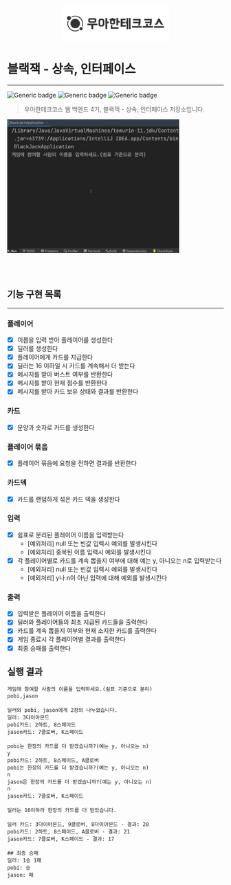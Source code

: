 <p align="center">
    <img src="./woowacourse.png" alt="우아한테크코스" width="250px">
</p>

# 블랙잭 - 상속, 인터페이스

---

![Generic badge](https://img.shields.io/badge/Level1-blackjack-green.svg)
![Generic badge](https://img.shields.io/badge/test-23_passed-blue.svg)
![Generic badge](https://img.shields.io/badge/version-1.0.0-brightgreen.svg)

> 우아한테크코스 웹 백엔드 4기, 블랙잭 - 상속, 인터페이스 저장소입니다.

<img src="./blackjack-step1-operation.gif" alt="java-blackjack-operation" width="400px">

<br><br>

## 기능 구현 목록

---

### 플레이어

- [x] 이름을 입력 받아 플레이어를 생성한다
- [x] 딜러를 생성한다
- [x] 플레이어에게 카드를 지급한다
- [x] 딜러는 16 이하일 시 카드를 계속해서 더 받는다
- [x] 메시지를 받아 버스트 여부를 반환한다
- [x] 메시지를 받아 현재 점수를 반환한다
- [x] 메시지를 받아 카드 보유 상태와 결과를 반환한다

### 카드

- [x] 문양과 숫자로 카드를 생성한다

### 플레이어 묶음

- [x] 플레이어 묶음에 요청을 전하면 결과를 반환한다

### 카드덱

- [x] 카드를 랜덤하게 섞은 카드 덱을 생성한다

### 입력

- [x] 쉼표로 분리된 플레이어 이름을 입력받는다
    - [예외처리] null 또는 빈값 입력시 예외를 발생시킨다
    - [예외처리] 중복된 이름 입력시 예외를 발생시킨다
- [x] 각 플레이어별로 카드를 계속 뽑을지 여부에 대해 예는 y, 아니오는 n로 입력받는다
    - [예외처리] null 또는 빈값 입력시 예외를 발생시킨다
    - [예외처리] y나 n이 아닌 입력에 대해 예외를 발생시킨다

### 출력

- [x] 입력받은 플레이어 이름을 출력한다
- [x] 딜러와 플레이어들의 최초 지급된 카드들을 출력한다
- [x] 카드를 계속 뽑을지 여부와 현재 소지한 카드를 출력한다
- [x] 게임 종료시 각 플레이어별 결과를 출력한다
- [x] 최종 승패를 출력한다

## 실행 결과

```
게임에 참여할 사람의 이름을 입력하세요.(쉼표 기준으로 분리)
pobi,jason

딜러와 pobi, jason에게 2장의 나누었습니다.
딜러: 3다이아몬드
pobi카드: 2하트, 8스페이드
jason카드: 7클로버, K스페이드

pobi는 한장의 카드를 더 받겠습니까?(예는 y, 아니오는 n)
y
pobi카드: 2하트, 8스페이드, A클로버
pobi는 한장의 카드를 더 받겠습니까?(예는 y, 아니오는 n)
n
jason은 한장의 카드를 더 받겠습니까?(예는 y, 아니오는 n)
n
jason카드: 7클로버, K스페이드

딜러는 16이하라 한장의 카드를 더 받았습니다.

딜러 카드: 3다이아몬드, 9클로버, 8다이아몬드 - 결과: 20
pobi카드: 2하트, 8스페이드, A클로버 - 결과: 21
jason카드: 7클로버, K스페이드 - 결과: 17

## 최종 승패
딜러: 1승 1패
pobi: 승
jason: 패
```

<br><br>
